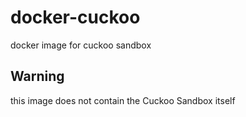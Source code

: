 # docker-cuckoo
docker image for cuckoo sandbox
## Warning
this image does not contain the Cuckoo Sandbox itself
